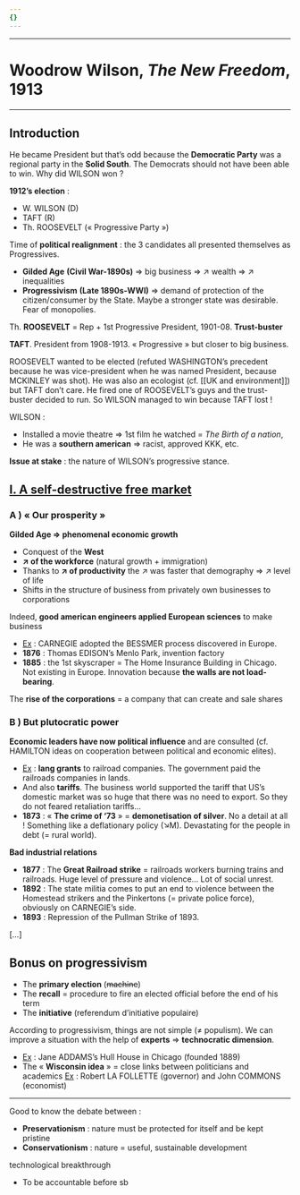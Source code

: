 ```yaml
---
{}
---
```

***
# Woodrow Wilson, *The New Freedom*, 1913
***
## Introduction 

He became President but that’s odd because the **Democratic Party** was a regional party in the **Solid South**. The Democrats should not have been able to win. Why did WILSON won ? 

**1912’s election** : 
- W. WILSON (D)
- TAFT (R)
- Th. ROOSEVELT (« Progressive Party »)

Time of **political realignment** : the 3 candidates all presented themselves as Progressives. 
- **Gilded Age** **(Civil War-1890s)** ⇒ big business ⇒ ↗ wealth ⇒ ↗ inequalities 
- **Progressivism** **(Late 1890s-WWI)** ⇒ demand of protection of the citizen/consumer by the State. Maybe a stronger state was desirable. Fear of monopolies. 

Th. **ROOSEVELT** = Rep + 1st Progressive President, 1901-08. **Trust-buster** 

**TAFT**. President from 1908-1913. « Progressive » but closer to big business. 

ROOSEVELT wanted to be elected (refuted WASHINGTON’s precedent because he was vice-president when he was named President, because MCKINLEY was shot). He was also an ecologist (cf. [[UK and environment]]) but TAFT don’t care. He fired one of ROOSEVELT’s guys and the trust-buster decided to run. So WILSON managed to win because TAFT lost ! 

WILSON : 
- Installed a movie theatre ⇒ 1st film he watched = *The Birth of a nation*, 
- He was a **southern american** ⇒ racist, approved KKK, etc. 

**Issue at stake** : the nature of WILSON’s progressive stance. 

## <u>I. A self-destructive free market</u>

### A ) « Our prosperity »

**Gilded Age ⇒ phenomenal economic growth** 
- Conquest of the **West** 
- **↗ of the workforce** (natural growth + immigration)
- Thanks to **↗ of productivity** the ↗ was faster that demography ⇒ ↗ level of life 
- Shifts in the structure of business from privately own businesses to corporations 

Indeed, **good american engineers applied European sciences** to make business
- <u>Ex</u> : CARNEGIE adopted the BESSMER process discovered in Europe. 
- **1876** : Thomas EDISON’s Menlo Park, invention factory 
- **1885** : the 1st skyscraper = The Home Insurance Building in Chicago. Not existing in Europe. Innovation because **the walls are not load-bearing**. 

The **rise of the corporations** = a company that can create and sale shares 

### B ) But plutocratic power 

**Economic leaders have now political influence** and are consulted (cf. HAMILTON ideas on cooperation between political and economic elites). 
- <u>Ex</u> : **lang grants** to railroad companies. The government paid the railroads companies in lands. 
- And also **tariffs**. The business world supported the tariff that US’s domestic market was so huge that there was no need to export. So they do not feared retaliation tariffs…
- **1873** : « **The crime of ‘73** » = **demonetisation of silver**. No a detail at all ! Something like a deflationary policy (↘M). Devastating for the people in debt (= rural world).

**Bad industrial relations** 
- **1877** : The **Great Railroad strike** = railroads workers burning trains and railroads. Huge level of pressure and violence… Lot of social unrest. 
- **1892** : The state militia comes to put an end to violence between the Homestead strikers and the Pinkertons (= private police force), obviously on CARNEGIE’s side. 
- **1893** : Repression of the Pullman Strike of 1893. 

[…]

## Bonus on progressivism

- The **primary election** (<strike>machine</strike>) 
- The **recall** = procedure to fire an elected official before the end of his term 
- The **initiative** (referendum d’initiative populaire)

According to progressivism, things are not simple (≠ populism). We can improve a situation with the help of **experts** ⇒ **technocratic dimension**. 
- <u>Ex</u> : Jane ADDAMS’s Hull House in Chicago (founded 1889)
- The « **Wisconsin idea** » = close links between politicians and academics <u>Ex</u> : Robert LA FOLLETTE (governor) and John COMMONS (economist)








***
Good to know the debate between : 
- **Preservationism** : nature must be protected for itself and be kept pristine 
- **Conservationism** : nature = useful, sustainable development 

technological breakthrough 

- To be accountable before sb 




